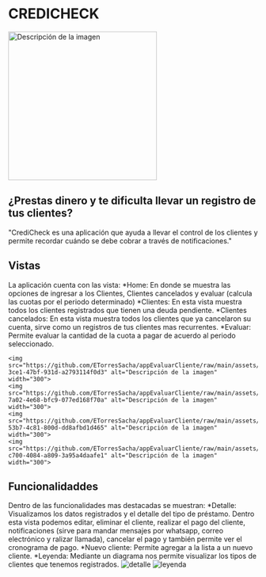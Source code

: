 # CREDICHECK
<img src="https://github.com/ETorresSacha/appEvaluarCliente/assets/122553836/9dc12dd4-cf5b-4617-9f1c-05b4d9f93df1" alt="Descripción de la imagen" width="300">


## ¿Prestas dinero y te dificulta llevar un registro de tus clientes?
"CrediCheck es una aplicación que ayuda a llevar el control de los clientes y permite recordar cuándo se debe cobrar a través de notificaciones."

## Vistas
La aplicación cuenta con las vista:
*Home: En donde se muestra las opciones de ingresar a los Clientes, Clientes cancelados y evaluar (calcula las cuotas por el periodo determinado)
*Clientes: En esta vista muestra todos los clientes registrados que tienen una deuda pendiente.
*Clientes cancelados: En esta vista muestra todos los clientes que ya cancelaron su cuenta, sirve como un registros de tus clientes mas recurrentes.
*Evaluar: Permite evaluar la cantidad de la cuota a pagar de acuerdo al periodo seleccionado.

    <img src="https://github.com/ETorresSacha/appEvaluarCliente/raw/main/assets/122553836/4b6f11a2-3ce1-47bf-931d-a2793114f0d3" alt="Descripción de la imagen" width="300">
    <img src="https://github.com/ETorresSacha/appEvaluarCliente/raw/main/assets/122553836/e6fedbca-7a02-4e68-bfc9-077ed168f70a" alt="Descripción de la imagen" width="300">
    <img src="https://github.com/ETorresSacha/appEvaluarCliente/raw/main/assets/122553836/b20c36b8-53b7-4c81-800d-dd8afbd1d465" alt="Descripción de la imagen" width="300">
    <img src="https://github.com/ETorresSacha/appEvaluarCliente/raw/main/assets/122553836/5e785c0a-c700-4084-a809-3a95a4daafe1" alt="Descripción de la imagen" width="300">





## Funcionalidaddes
Dentro de las funcionalidades mas destacadas se muestran:
*Detalle: Visualizamos los datos registrados y el detalle del tipo de préstamo. Dentro esta vista podemos editar, eliminar el cliente, realizar el pago del cliente, notificaciones (sirve para mandar mensajes
por whatsapp, correo electrónico y ralizar llamada), cancelar el pago y también permite ver el cronograma de pago.
*Nuevo  cliente: Permite agregar a la lista a un nuevo cliente.
*Leyenda: Mediante un diagrama nos permite visualizar los tipos de clientes que tenemos registrados.
![detalle](https://github.com/ETorresSacha/appEvaluarCliente/assets/122553836/3f4ff3c1-2d12-4799-9b4e-ecf8b2f11557)
![leyenda](https://github.com/ETorresSacha/appEvaluarCliente/assets/122553836/a8144880-8e1c-43e2-8852-1f8e7c1ed785)
